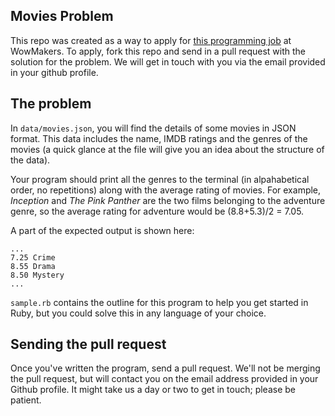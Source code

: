 ## Movies Problem

This repo was created as a way to apply for [this programming job](http://jobs.hasgeek.com/view/8xfri)
at WowMakers. To apply, fork this repo and send in a pull request with the 
solution for the problem. We will get in touch with you via the email provided 
in your github profile.

## The problem

In `data/movies.json`, you will find the details of some movies in JSON format.
This data includes the name, IMDB ratings and the genres of the movies (a quick
glance at the file will give you an idea about the structure of the data).

Your program should print all the genres to the terminal (in alpahabetical 
order, no repetitions) along with the average rating of movies. For example,
_Inception_ and _The Pink Panther_ are the two films belonging to the adventure
genre, so the average rating for adventure would be (8.8+5.3)/2 = 7.05.

A part of the expected output is shown here:

    ...
    7.25 Crime
    8.55 Drama
    8.50 Mystery
    ...

`sample.rb` contains the outline for this program to help you get started in
Ruby, but you could solve this in any language of your choice.

## Sending the pull request

Once you've written the program, send a pull request. We'll not be merging the
pull request, but will contact you on the email address provided in your Github
profile. It might take us a day or two to get in touch; please be patient.
